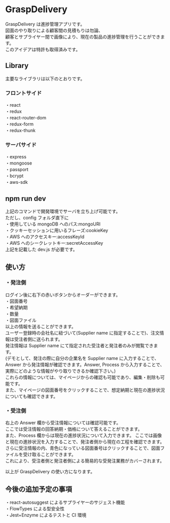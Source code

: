 # GraspDelivery

GraspDelivery は進捗管理アプリです。  
図面のやり取りによる顧客間の見積もりは勿論、  
顧客とサプライヤー間で画像により、現在の製品の進捗管理を行うことができます。  
このアイデアは特許も取得済みです。

## Library

主要なライブラリは以下のとおりです。

### フロントサイド

・react  
 ・redux  
 ・react-router-dom  
 ・redux-form  
 ・redux-thunk

### サーバサイド

・express  
 ・mongoose  
 ・passport  
 ・bcrypt  
 ・aws-sdk

## npm run dev

上記のコマンドで開発環境でサーバを立ち上げ可能です。  
ただし、config フォルダ直下に  
・使用している mongoDB へのパス:mongoURI  
・クッキーセッションに用いるフレーズ:cookieKey  
・AWS へのアクセスキー:accessKeyId  
・AWS へのシークレットキー:secretAccessKey  
上記を記載した dev.js が必要です。

## 使い方

### ・発注側

ログイン後に右下の赤いボタンからオーダーができます。  
 ・図面番号  
 ・希望納期  
 ・数量  
 ・図面ファイル  
 以上の情報を送ることができます。  
ユーザー登録時の会社名に紐づいて(Supplier name に指定することで)、注文情報は受注者側に送られます。  
発注情報は Supplier name にて指定された受注者と発注者のみが閲覧できます。  
(デモとして、発注の際に自分の企業名を Supplier name に入力することで、Answer から発注情報が確認できます。Answer, Process から入力することで、実際にどのような情報がやり取りできるか確認下さい。)  
これらの情報については、マイページからの確認も可能であり、編集・削除も可能です。  
 また、マイページの図面番号をクリックすることで、想定納期と現在の進捗状況についても確認できます。

### ・受注側

右上の Answer 欄から受注情報については確認可能です。  
 ここでは受注情報の回答納期・価格について答えることができます。  
 また、Process 欄からは現在の進捗状況について入力できます。
ここでは画像と現在の進捗状況を入力することで、発注者側から現在の工程を確認できます。  
さらに受注情報の内、青色になっている図面番号はクリックすることで、図面ファイルを受け取ることができます。  
これにより、受注者側と発注者側による簡易的な受発注業務がカバーされます。

以上が GraspDelivery の使い方になります。

## 今後の追加予定の事項

・react-autosuggest によるサプライヤーのサジェスト機能  
・FlowTypes による型安全性  
・Jest+Enzyme によるテストと CI 環境
